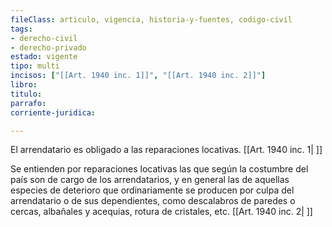 ```yaml
---
fileClass: articulo, vigencia, historia-y-fuentes, codigo-civil
tags:
- derecho-civil
- derecho-privado
estado: vigente
tipo: multi
incisos: ["[[Art. 1940 inc. 1]]", "[[Art. 1940 inc. 2]]"]
libro:
titulo:
parrafo:
corriente-juridica:

---
```

El arrendatario es obligado a las reparaciones locativas. [[Art. 1940 inc. 1| ]]

Se entienden por reparaciones locativas las que según la costumbre del país son de cargo de los arrendatarios, y en general las de aquellas especies de deterioro que ordinariamente se producen por culpa del arrendatario o de sus dependientes, como descalabros de paredes o cercas, albañales y acequias, rotura de cristales, etc. [[Art. 1940 inc. 2| ]]
